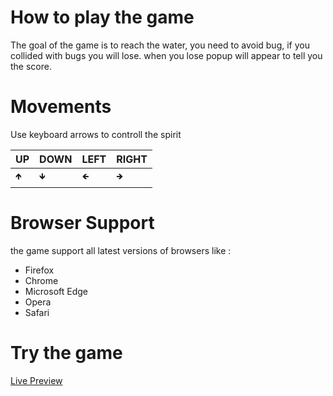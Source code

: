 # How to play the game
The goal of the game is to reach the water, you need to avoid bug, if you collided with bugs you will lose.
when you lose popup will appear to tell you the score.

# Movements
Use keyboard arrows to controll the spirit  


UP | DOWN | LEFT | RIGHT
--- | --- | --- | ---
`🡹` |  `🡻` | `🡸` | `🡺` 

# Browser Support
the game support all latest versions of browsers like :
* Firefox
* Chrome
* Microsoft Edge
* Opera
* Safari

# Try the game
[Live Preview](https://bakrali.github.io/arcade-game)
